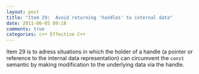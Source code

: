 ```yaml
---
layout: post
title: "Item 29:  Avoid returning 'handles' to internal data"
date: 2011-06-05 09:18
comments: true
categories: c++ Effective C++
---
```


Item 29 is to adress situations in which the holder of a handle (a pointer or reference to the internal data representation) can circumvent  the ```const``` semantic by making modification to the underlying data via the handle.

